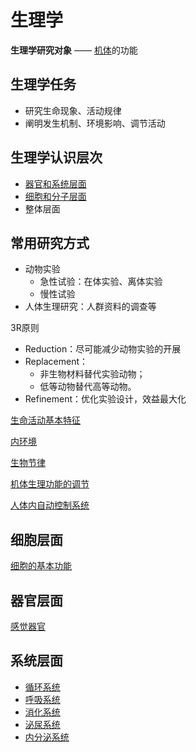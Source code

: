 # 生理学

**生理学研究对象** —— [机体](机体.md)的功能

## 生理学任务
- 研究生命现象、活动规律
- 阐明发生机制、环境影响、调节活动

## 生理学认识层次
- [器官和系统层面](生理学.md)
- [细胞和分子层面](生理学.md)
- 整体层面

## 常用研究方式

- 动物实验
    - 急性试验：在体实验、离体实验
    - 慢性试验
- 人体生理研究：人群资料的调查等

3R原则
- Reduction：尽可能减少动物实验的开展
- Replacement：
    - 非生物材料替代实验动物；
    - 低等动物替代高等动物。
- Refinement：优化实验设计，效益最大化


[生命活动基本特征](生命活动基本特征.md)

[内环境](内环境.md)

[生物节律](生物节律.md)

[机体生理功能的调节](调节.md)

[人体内自动控制系统](人体内自动控制系统.md)

## 细胞层面

[细胞的基本功能](细胞的基本功能.md)

## 器官层面

[感觉器官](感觉器官.md)

## 系统层面

- [循环系统](循环系统.md)
- [呼吸系统](呼吸系统.md)
- [消化系统](消化系统.md)
- [泌尿系统](泌尿系统.md)
- [内分泌系统](内分泌系统.md)


